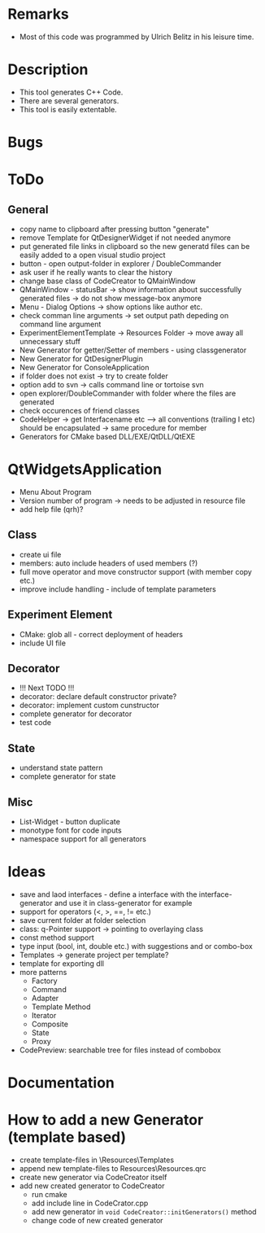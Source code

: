 ﻿# Remarks
* Most of this code was programmed by Ulrich Belitz in his leisure time.

# Description
* This tool generates C++ Code.
* There are several generators.
* This tool is easily extentable.

# Bugs

# ToDo
## General
* copy name to clipboard after pressing button "generate"
* remove Template for QtDesignerWidget if not needed anymore
* put generated file links in clipboard so the new generatd files can be easily added to a open visual studio project
* button - open output-folder in explorer / DoubleCommander
* ask user if he really wants to clear the history
* change base class of CodeCreator to QMainWindow
* QMainWindow - statusBar -> show information about successfully generated files -> do not show message-box anymore
* Menu - Dialog Options -> show options like author etc.
* check comman line arguments -> set output path depeding on command line argument
* ExperimentElementTemplate -> Resources Folder -> move away all unnecessary stuff
* New Generator for getter/Setter of members - using classgenerator
* New Generator for QtDesignerPlugin
* New Generator for ConsoleApplication
* if folder does not exist -> try to create folder
* option add to svn -> calls command line or tortoise svn
* open explorer/DoubleCommander with folder where the files are generated
* check occurences of friend classes
* CodeHelper -> get Interfacename etc --> all conventions (trailing I etc) should be encapsulated -> same procedure for member
* Generators for CMake based DLL/EXE/QtDLL/QtEXE

# QtWidgetsApplication
* Menu About Program
* Version number of program -> needs to be adjusted in resource file
* add help file (qrh)?

## Class
* create ui file
* members: auto include headers of used members (?)
* full move operator and move constructor support (with member copy etc.)
* improve include handling - include of template parameters

## Experiment Element
* CMake: glob all - correct deployment of headers
* include UI file

## Decorator
* !!! Next TODO !!!
* decorator: declare default constructor private?
* decorator: implement custom cunstructor
* complete generator for decorator
* test code

## State
* understand state pattern
* complete generator for state

## Misc
* List-Widget - button duplicate
* monotype font for code inputs
* namespace support for all generators

# Ideas
* save and laod interfaces - define a interface with the interface-generator and use it in class-generator for example
* support for operators (<, >, ==, != etc.)
* save current folder at folder selection
* class: q-Pointer support -> pointing to overlaying class
* const method support
* type input (bool, int, double etc.) with suggestions and or combo-box
* Templates -> generate project per template?
* template for exporting dll
* more patterns
  * Factory
  * Command
  * Adapter
  * Template Method
  * Iterator
  * Composite
  * State
  * Proxy
* CodePreview: searchable tree for files instead of combobox

# Documentation

# How to add a new Generator (template based)
* create template-files in \Resources\Templates
* append new template-files to Resources\Resources.qrc
* create new generator via CodeCreator itself
* add new created generator to CodeCreator
  * run cmake
  * add include line in CodeCrator.cpp
  * add new generator in `void CodeCreator::initGenerators()` method
  * change code of new created generator